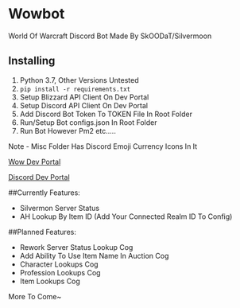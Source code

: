 # Wowbot

World Of Warcraft Discord Bot 
Made By SkOODaT/Silvermoon

## Installing

1. Python 3.7, Other Versions Untested
2. ```pip install -r requirements.txt```
3. Setup Blizzard API Client On Dev Portal
4. Setup Discord API Client On Dev Portal
5. Add Discord Bot Token To TOKEN File In Root Folder
6. Run/Setup Bot configs.json In Root Folder
7. Run Bot However Pm2 etc.....

Note - Misc Folder Has Discord Emoji Currency Icons In It

[Wow Dev Portal](https://develop.battle.net/documentation/world-of-warcraft)

[Discord Dev Portal](https://discord.com/developers/applications)

##Currently Features:
* Silvermon Server Status
* AH Lookup By Item ID (Add Your Connected Realm ID To Config)

##Planned Features: 
* Rework Server Status Lookup Cog
* Add Ability To Use Item Name In Auction Cog
* Character Lookups Cog
* Profession Lookups Cog
* Item Lookups Cog

More To Come~
